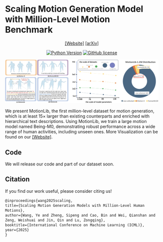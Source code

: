 # Scaling Motion Generation Model with Million-Level Motion Benchmark

<div align="center">

[[Website]](https://beingbeyond.github.io/Being-M0)
[[arXiv]](https://arxiv.org/abs/2410.03311)

[![Python Version](https://img.shields.io/badge/Python-3.10-blue.svg)]()
[![GitHub license](https://img.shields.io/badge/MIT-blue)]()

![](docs/images/motionlib.png)

</div>


We present MotionLib, the first million-level dataset for motion generation, which is at least 15× larger than existing counterparts and enriched with hierarchical text descriptions. Using MotionLib, we train a large motion model named Being-M0, demonstrating robust performance across a wide range of human activities, including unseen ones. More Visualization can be found on our [[Website]](https://beingbeyond.github.io/Being-M0).


## Code
We will release our code and part of our dataset soon.

## Citation
If you find our work useful, please consider citing us!
```
@inproceedings{wang2025scaling,
title={Scaling Motion Generation Models with Million-Level Human Motions},
author={Wang, Ye and Zheng, Sipeng and Cao, Bin and Wei, Qianshan and Zeng, Weishuai and Jin, Qin and Lu, Zongqing},
booktitle={International Conference on Machine Learning (ICML)},
year={2025}
}
```
